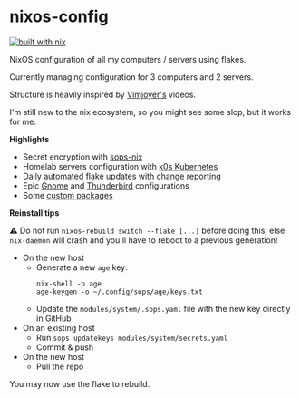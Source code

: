 # nixos-config

[![built with nix](https://builtwithnix.org/badge.svg)](https://builtwithnix.org)

NixOS configuration of all my computers / servers using flakes.

Currently managing configuration for 3 computers and 2 servers.

Structure is heavily inspired by [Vimjoyer's](https://www.youtube.com/@vimjoyer) videos.

I'm still new to the nix ecosystem, so you might see some slop, but it works for me.

**Highlights**

- Secret encryption with [sops-nix](https://github.com/Mic92/sops-nix)
- Homelab servers configuration with [k0s Kubernetes](https://k0sproject.io/)
- Daily [automated flake updates](https://github.com/cterence/nixos-config/actions) with change reporting
- Epic [Gnome](./modules/user/gnome.nix) and [Thunderbird](./modules/user/thunderbird.nix) configurations
- Some [custom packages](./pkgs/)

**Reinstall tips**

:warning: Do not run `nixos-rebuild switch --flake [...]` before doing this, else `nix-daemon` will crash and you'll have to reboot to a previous generation!

- On the new host
  - Generate a new `age` key:
    ```shell
    nix-shell -p age
    age-keygen -o ~/.config/sops/age/keys.txt
    ```
  - Update the `modules/system/.sops.yaml` file with the new key directly in GitHub
- On an existing host
  - Run `sops updatekeys modules/system/secrets.yaml`
  - Commit & push
- On the new host
  - Pull the repo

You may now use the flake to rebuild.
